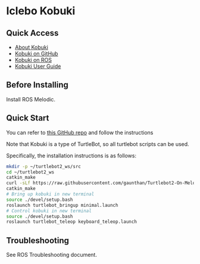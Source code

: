 # Iclebo Kobuki

## Quick Access

- [About Kobuki](http://kobuki.yujinrobot.com/about2/)
- [Kobuki on GitHub](https://github.com/yujinrobot/kobuki)
- [Kobuki on ROS](https://wiki.ros.org/kobuki)
- [Kobuki User Guide](http://docs.google.com/document/export?format=pdf&id=15k7UBnYY_GPmKzQCjzRGCW-4dIP7zl_R_7tWPLM0zKI)

## Before Installing

Install ROS Melodic.

## Quick Start

You can refer to [this GitHub repo](https://github.com/gaunthan/Turtlebot2-On-Melodic) and follow the instructions

Note that Kobuki is a type of TurtleBot, so all turtlebot scripts can be used.

Specifically, the installation instructions is as follows:

```sh
mkdir -p ~/turtlebot2_ws/src
cd ~/turtlebot2_ws
catkin_make
curl -sLf https://raw.githubusercontent.com/gaunthan/Turtlebot2-On-Melodic/master/install_basic.sh | bash
catkin_make
# Bring up kobuki in new terminal
source ./devel/setup.bash
roslaunch turtlebot_bringup minimal.launch
# Control kobuki in new terminal
source ./devel/setup.bash
roslaunch turtlebot_teleop keyboard_teleop.launch
```

## Troubleshooting

See ROS Troubleshooting document.
